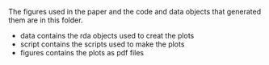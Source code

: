 The figures used in the paper and the code and data objects that generated them are in this folder.

- data contains the rda objects used to creat the plots
- script contains the scripts used to make the plots
- figures contains the plots as pdf files
